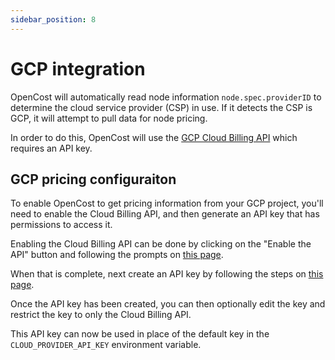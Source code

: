```yaml
---
sidebar_position: 8
---
```


# GCP integration

OpenCost will automatically read node information `node.spec.providerID` to determine the cloud service provider (CSP) in use. If it detects the CSP is GCP, it will attempt to pull data for node pricing.

In order to do this, OpenCost will use the [GCP Cloud Billing API](https://cloud.google.com/billing/) which requires an API key.

## GCP pricing configuraiton

To enable OpenCost to get pricing information from your GCP project, you'll need to enable the Cloud Billing API, and then generate an API key that has permissions to access it.

Enabling the Cloud Billing API can be done by clicking on the "Enable the API" button and following the prompts on [this page](https://cloud.google.com/billing/v1/how-tos/catalog-api).

When that is complete, next create an API key by following the steps on [this page](https://cloud.google.com/docs/authentication/api-keys).

Once the API key has been created, you can then optionally edit the key and restrict the key to only the Cloud Billing API.

This API key can now be used in place of the default key in the `CLOUD_PROVIDER_API_KEY` environment variable.
